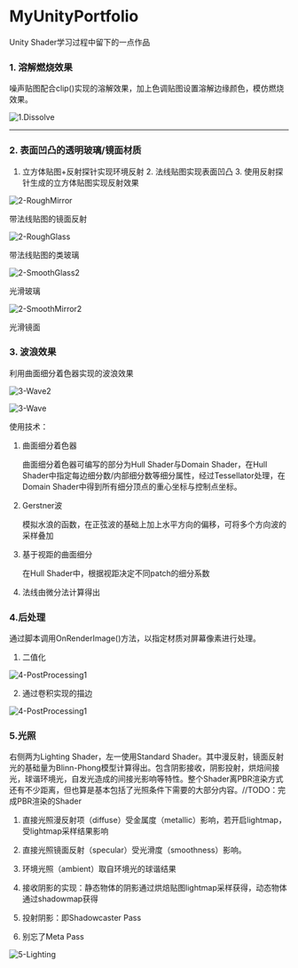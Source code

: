 

# MyUnityPortfolio

Unity Shader学习过程中留下的一点作品

### 1. 溶解燃烧效果

​	噪声贴图配合clip()实现的溶解效果，加上色调贴图设置溶解边缘颜色，模仿燃烧效果。

![1.Dissolve](READEME/1.Dissolve.gif)



---





### 2. 表面凹凸的透明玻璃/镜面材质

1.  立方体贴图+反射探针实现环境反射
 	2.  法线贴图实现表面凹凸
 	3.  使用反射探针生成的立方体贴图实现反射效果



![2-RoughMirror](READEME/2-RoughMirror.png)

带法线贴图的镜面反射

![2-RoughGlass](READEME/2-RoughGlass.png)

带法线贴图的类玻璃



![2-SmoothGlass2](READEME/2-SmoothGlass2.png)

光滑玻璃

![2-SmoothMirror2](READEME/2-SmoothMirror2.png)

光滑镜面



### 3. 波浪效果

利用曲面细分着色器实现的波浪效果

![3-Wave2](READEME/3-Wave2.png)

![3-Wave](READEME/3-Wave.png)

使用技术：

1. 曲面细分着色器

   曲面细分着色器可编写的部分为Hull Shader与Domain Shader，在Hull Shader中指定每边细分数/内部细分数等细分属性，经过Tessellator处理，在Domain Shader中得到所有细分顶点的重心坐标与控制点坐标。

2. Gerstner波

   模拟水浪的函数，在正弦波的基础上加上水平方向的偏移，可将多个方向波的采样叠加

3. 基于视距的曲面细分

   在Hull Shader中，根据视距决定不同patch的细分系数

4. 法线由微分法计算得出



### 4.后处理

通过脚本调用OnRenderImage()方法，以指定材质对屏幕像素进行处理。

1. 二值化

![4-PostProcessing1](READEME/4-PostProcessing2.png)

2. 通过卷积实现的描边

![4-PostProcessing1](READEME/4-PostProcessing1.png)

### 5.光照

右侧两为Lighting Shader，左一使用Standard Shader。其中漫反射，镜面反射光的基础量为Blinn-Phong模型计算得出。包含阴影接收，阴影投射，烘焙间接光，球谐环境光，自发光造成的间接光影响等特性。整个Shader离PBR渲染方式还有不少距离，但也算是基本包括了光照条件下需要的大部分内容。//TODO：完成PBR渲染的Shader



1. 直接光照漫反射项（diffuse）受金属度（metallic）影响，若开启lightmap，受lightmap采样结果影响
2. 直接光照镜面反射（specular）受光滑度（smoothness）影响。

3. 环境光照（ambient）取自环境光的球谐结果
4. 接收阴影的实现：静态物体的阴影通过烘焙贴图lightmap采样获得，动态物体通过shadowmap获得
5. 投射阴影：即Shadowcaster Pass
6. 别忘了Meta Pass



![5-Lighting](READEME/5-Lighting2.png)